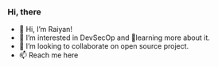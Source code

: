 ### Hi, there
 -   👋 Hi, I’m Raiyan!
 -   👀 I’m interested in DevSecOp and 🌱learning more about it.
 -   💞️ I’m looking to collaborate on open source project.
 -   📫 Reach me here


